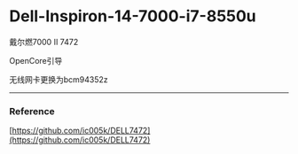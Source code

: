 # Dell-Inspiron-14-7000-i7-8550u
戴尔燃7000 II 7472

OpenCore引导

无线网卡更换为bcm94352z

--- 

### Reference
[https://github.com/ic005k/DELL7472](https://github.com/ic005k/DELL7472)